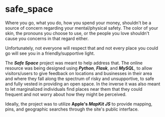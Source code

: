 # safe_space

Where you go, what you do, how you spend your money, shouldn't be a source of concern regarding your mental/physical safety. The color of your skin, the pronouns you choose to use, or the people you love shouldn't cause you concerns in that regard either.

Unfortunately, not everyone will respect that and not every place you could go will see you in a friendly/supportive light.

The **_Safe Space_** project was meant to help address that. The online resource was being designed using **_Python_**, **_Flask_**, and **_MySQL_**, to allow visitors/users to give feedback on locations and businesses in their area and where they fall along the spectrum of risky and unsupportive, to safe and fully vested in providing an open space. In the inverse it was also meant to let marginalized individuals find places near them that they could frequent and not worry about how they might be perceived.

Ideally, the project was to utilize **Apple's _MapKit JS_** to provide mapping, pins, and geographic searches through the site's public interface.
